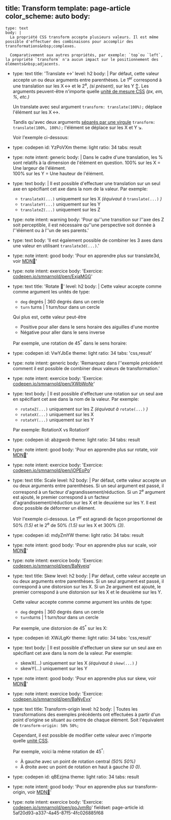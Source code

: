 title: Transform
template: page-article
color_scheme: auto
body:
  -
    type: text
    body: |
      La propriété CSS transform accepte plusieurs valeurs. Il est même possible d'effectuer des combinaisons pour accomplir des transformations&nbsp;complexes.
      
      Comparativement aux autres propriétés, par exemple: `top`ou `left`, la propriété `transform` n'a aucun impact sur le positionnement des éléments&nbsp;adjacents.
  -
    type: text
    title: 'Translate ↔️'
    level: h2
    body: |
      Par défaut, cette valeur accepte un ou deux arguments entre parenthèses. Le 1<sup>er</sup> correspond à une translation sur les X&thinsp;↔️ et le 2<sup>e</sup>, _(si présent)_, sur les&nbsp;Y&thinsp;↕️. Les arguments peuvent-être n'importe quelle [unité de mesure CSS](./unites-css) _(px, em, %, etc.)_
      
      Un translate avec seul&nbsp;argument
      `transform: translate(100%);` 
      déplace l'élément sur les&nbsp;X&thinsp;↔️. 
      
      Tandis qu'avec deux arguments <u>séparés par une&nbsp;virgule</u> 
      `transform: translate(100%, 100%);` 
      l'élément se déplace sur les X et&nbsp;Y&thinsp;↘️.
      
      Voir l'exemple ci-dessous:
  -
    type: codepen
    id: YzPoVXm
    theme: light
    ratio: 34
    tabs: result
  -
    type: note
    intent: generic
    body: |
      Dans le cadre d'une translation, les % sont relatifs à la dimension de l'élément en&nbsp;question. 
      100% sur les X = Une largeur de&nbsp;l'élément.  
      100% sur les Y = Une hauteur de&nbsp;l'élément.
  -
    type: text
    body: |
      Il est possible d'effectuer une translation sur un seul axe en spécifiant cet axe dans la nom de la valeur. Par exemple:
      
      - `translateX(...)` uniquement sur les&nbsp;X _(équivaut à_ `translate(...)` _)_
      - `translateY(...)` uniquement sur les&nbsp;Y
      - `translateZ(...)` uniquement sur les&nbsp;Z
  -
    type: note
    intent: warning
    body: 'Pour qu''une transition sur l''axe des Z soit perceptible, il est nécessaire qu''une perspective soit donnée à l''élément ou à l''un de ses&nbsp;parents.'
  -
    type: text
    body: 'Il est également possible de combiner les 3 axes dans une valeur en utilisant `translate3d(...)`.'
  -
    type: note
    intent: good
    body: 'Pour en apprendre plus sur translate3d, voir [MDN🦖](https://developer.mozilla.org/fr/docs/Web/CSS/transform-function/translate3d)'
  -
    type: note
    intent: exercice
    body: 'Exercice: [codepen.io/smnarnold/pen/ExjaMGG](https://codepen.io/smnarnold/pen/ExjaMGG)'
  -
    type: text
    title: 'Rotate 🔄'
    level: h2
    body: |
      Cette valeur accepte comme comme argument les unités de&nbsp;type: 
      
      - `deg` degrés | 360 degrés dans un cercle
      - `turn` turns | 1 turn/tour dans un cercle
      
      Qui plus est, cette valeur&nbsp;peut-être
      
      - Positive pour aller dans le sens horaire des aiguilles d'une&nbsp;montre
      - Négative pour aller dans le sens&nbsp;inverse
      
      Par exemple, une rotation de&nbsp;45<sup>°</sup> dans le sens&nbsp;horaire:
  -
    type: codepen
    id: VwYJbEe
    theme: light
    ratio: 34
    tabs: 'css,result'
  -
    type: note
    intent: generic
    body: 'Remarquez dans l''exemple précédent comment il est possible de combiner deux valeurs de&nbsp;transformation.'
  -
    type: note
    intent: exercice
    body: 'Exercice: [codepen.io/smnarnold/pen/XWbWoNr](https://codepen.io/smnarnold/pen/XWbWoNr)'
  -
    type: text
    body: |
      Il est possible d'effectuer une rotation sur un seul axe en spécifiant cet axe dans la nom de la valeur. Par exemple:
      
      - `rotateZ(...)` uniquement sur les Z _(équivaut à_ `rotate(...)` _)_
      - `rotateX(...)` uniquement sur les X 
      - `rotateY(...)` uniquement sur les Y
      
      Par exemple: RotationX vs RotationY
  -
    type: codepen
    id: abzgwob
    theme: light
    ratio: 34
    tabs: result
  -
    type: note
    intent: good
    body: 'Pour en apprendre plus sur rotate, voir [MDN🦖](https://developer.mozilla.org/fr/docs/Web/CSS/transform-function/rotate)'
  -
    type: note
    intent: exercice
    body: 'Exercice: [codepen.io/smnarnold/pen/jOPEoPo](https://codepen.io/smnarnold/pen/jOPEoPo)'
  -
    type: text
    title: Scale
    level: h2
    body: |
      Par défaut, cette valeur accepte un ou deux arguments entre parenthèses. Si un seul argument est passé, il correspond à un facteur d'agrandissement/réduction. Si un 2<sup>e</sup> argument est ajouté, le premier correspond à un facteur d'agrandissement/réduction sur les X et le deuxième sur les Y. Il est donc possible de déformer un&nbsp;élément.
      
      Voir l'exemple ci-dessous. Le 1<sup>er</sup> est agrandi de façon proportionnel de 50% _(1.5)_ et le 2<sup>e</sup> de 50% _(1.5)_ sur les X et 300%&nbsp;_(3)_.
  -
    type: codepen
    id: mdyZmYW
    theme: light
    ratio: 34
    tabs: result
  -
    type: note
    intent: good
    body: 'Pour en apprendre plus sur scale, voir [MDN🦖](https://developer.mozilla.org/fr/docs/Web/CSS/transform-function/scale)'
  -
    type: note
    intent: exercice
    body: 'Exercice: [codepen.io/smnarnold/pen/BaNyejq](https://codepen.io/smnarnold/pen/BaNyejq)'
  -
    type: text
    title: Skew
    level: h2
    body: |
      Par défaut, cette valeur accepte un ou deux arguments entre parenthèses. Si un seul argument est passé, il correspond à une distorsion sur les X. Si un 2e argument est ajouté, le premier correspond à une distorsion sur les X et le deuxième sur les&nbsp;Y.
      
      Cette valeur accepte comme comme argument les unités de&nbsp;type: 
      
      - `deg` degrés | 360 degrés dans un cercle
      - `turn`turns | 1 turn/tour dans un cercle
      
      Par exemple, une distorsion de&nbsp;45<sup>°</sup> sur les&nbsp;X:
  -
    type: codepen
    id: XWJLgKr
    theme: light
    ratio: 34
    tabs: 'css,result'
  -
    type: text
    body: |
      Il est possible d'effectuer un skew sur un seul axe en spécifiant cet axe dans la nom de la valeur. Par exemple:
      
      - skewX(...) uniquement sur les X _(équivaut à_ `skew(...)` _)_
      - skewY(...) uniquement sur les Y
  -
    type: note
    intent: good
    body: 'Pour en apprendre plus sur skew, voir [MDN🦖](https://developer.mozilla.org/fr/docs/Web/CSS/transform-function/skew)'
  -
    type: note
    intent: exercice
    body: 'Exercice: [codepen.io/smnarnold/pen/BaNyEvx](https://codepen.io/smnarnold/pen/BaNyEvx)'
  -
    type: text
    title: Transform-origin
    level: h2
    body: |
      Toutes les transformations des exemples précédents ont effectuées à partir d'un point d'origine se situant au centre de chaque élément. Soit l'équivalent de&nbsp;`transform-origin: 50% 50%;`
      
      Cependant, il est possible de modifier cette valeur avec n'importe quelle&nbsp;[unité CSS](./unite-css). 
      
      Par exemple, voici la même rotation de&nbsp;45<sup>°</sup>:
      
      - À gauche avec un point de rotation central&nbsp;_(50% 50%)_
      - À droite avec un point de rotation en haut à gauche&nbsp;_(0 0)_.
  -
    type: codepen
    id: qBEzjma
    theme: light
    ratio: 34
    tabs: result
  -
    type: note
    intent: good
    body: 'Pour en apprendre plus sur transform-origin, voir [MDN🦖](https://developer.mozilla.org/fr/docs/Web/CSS/transform-origin)'
  -
    type: note
    intent: exercice
    body: 'Exercice: [codepen.io/smnarnold/pen/poJvmRo](https://codepen.io/smnarnold/pen/poJvmRo)'
fieldset: page-article
id: 5af20d93-a337-4a45-87f5-4fc026885f68
